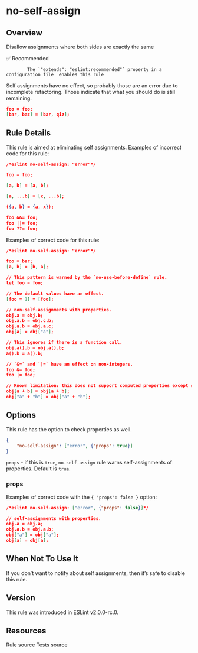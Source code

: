 
# no-self-assign
## Overview
Disallow assignments where both sides are exactly the same


✅ Recommended

            The `"extends": "eslint:recommended"` property in a configuration file  enables this rule
        


Self assignments have no effect, so probably those are an error due to incomplete refactoring.
Those indicate that what you should do is still remaining.

```json
foo = foo;
[bar, baz] = [bar, qiz];
```
## Rule Details
This rule is aimed at eliminating self assignments.
Examples of incorrect code for this rule:


```json
/*eslint no-self-assign: "error"*/

foo = foo;

[a, b] = [a, b];

[a, ...b] = [x, ...b];

({a, b} = {a, x});

foo &&= foo;
foo ||= foo;
foo ??= foo;
```
Examples of correct code for this rule:


```json
/*eslint no-self-assign: "error"*/

foo = bar;
[a, b] = [b, a];

// This pattern is warned by the `no-use-before-define` rule.
let foo = foo;

// The default values have an effect.
[foo = 1] = [foo];

// non-self-assignments with properties.
obj.a = obj.b;
obj.a.b = obj.c.b;
obj.a.b = obj.a.c;
obj[a] = obj["a"];

// This ignores if there is a function call.
obj.a().b = obj.a().b;
a().b = a().b;

// `&=` and `|=` have an effect on non-integers.
foo &= foo;
foo |= foo;

// Known limitation: this does not support computed properties except single literal or single identifier.
obj[a + b] = obj[a + b];
obj["a" + "b"] = obj["a" + "b"];
```
## Options
This rule has the option to check properties as well.

```json
{
    "no-self-assign": ["error", {"props": true}]
}
```

`props` - if this is `true`, `no-self-assign` rule warns self-assignments of properties. Default is `true`.

### props
Examples of correct code with the `{ "props": false }` option:


```json
/*eslint no-self-assign: ["error", {"props": false}]*/

// self-assignments with properties.
obj.a = obj.a;
obj.a.b = obj.a.b;
obj["a"] = obj["a"];
obj[a] = obj[a];
```
## When Not To Use It
If you don’t want to notify about self assignments, then it’s safe to disable this rule.
## Version
This rule was introduced in ESLint v2.0.0-rc.0.
## Resources

Rule source 
Tests source 

